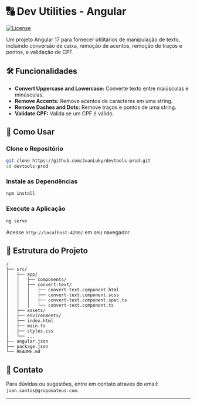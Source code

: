 # 🔠 Dev Utilities - Angular

[![License](https://img.shields.io/badge/license-MIT-blue.svg)](LICENSE)

Um projeto Angular 17 para fornecer utilitários de manipulação de texto, incluindo conversão de caixa, remoção de acentos, remoção de traços e pontos, e validação de CPF.

## 🛠️ Funcionalidades

- **Convert Uppercase and Lowercase:** Converte texto entre maiúsculas e minúsculas.
- **Remove Accents:** Remove acentos de caracteres em uma string.
- **Remove Dashes and Dots:** Remove traços e pontos de uma string.
- **Validate CPF:** Valida se um CPF é válido.

## 🚀 Como Usar

### Clone o Repositório

```bash
git clone https://github.com/JuanLuky/devtools-prod.git
cd devtools-prod
```

### Instale as Dependências

```bash
npm install
```

### Execute a Aplicação

```bash
ng serve
```

Acesse `http://localhost:4200/` em seu navegador.

## 📂 Estrutura do Projeto

```plaintext
/
├── src/
│   ├── app/
│   │   ├── components/
│   │   ├── convert-text/
│   │   │   ├── convert-text.component.html
│   │   │   ├── convert-text.component.scss
│   │   │   ├── convert-text.component.spec.ts
│   │   │   └── convert-text.component.ts
│   ├── assets/
│   ├── environments/
│   ├── index.html
│   ├── main.ts
│   ├── styles.css
│   └── ...
├── angular.json
├── package.json
└── README.md
```
## 💬 Contato

Para dúvidas ou sugestões, entre em contato através do email: `juan.santos@grupomateus.com`.

---
